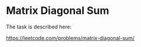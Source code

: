 # Matrix Diagonal Sum

The task is described here:

https://leetcode.com/problems/matrix-diagonal-sum/
